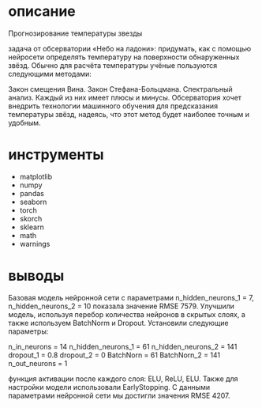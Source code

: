 # описание
Прогнозирование температуры звезды

задача от обсерватории «Небо на ладони»: придумать, как с помощью нейросети определять температуру на поверхности обнаруженных звёзд. Обычно для расчёта температуры учёные пользуются следующими методами:

Закон смещения Вина.
Закон Стефана-Больцмана.
Спектральный анализ.
Каждый из них имеет плюсы и минусы. Обсерватория хочет внедрить технологии машинного обучения для предсказания температуры звёзд, надеясь, что этот метод будет наиболее точным и удобным.
# инструменты
- matplotlib
- numpy
- pandas
- seaborn
- torch
- skorch
- sklearn
- math
- warnings
# выводы
Базовая модель нейронной сети с параметрами n_hidden_neurons_1 = 7, n_hidden_neurons_2 = 10 показала значение RMSE 7579. Улучшили модель, используя перебор количества нейронов в скрытых слоях, а также используем BatchNorm и Dropout. Установили следующие параметры:

n_in_neurons = 14
n_hidden_neurons_1 = 61
n_hidden_neurons_2 = 141
dropout_1 = 0.8
dropout_2 = 0
BatchNorn = 61
BatchNorn_2 = 141
n_out_neurons = 1

функция активации после каждого слоя: ELU, ReLU, ELU. Также для настройки модели использовали EarlyStopping. С данными параметрами нейронной сети мы достигли значения RMSE 4207.
